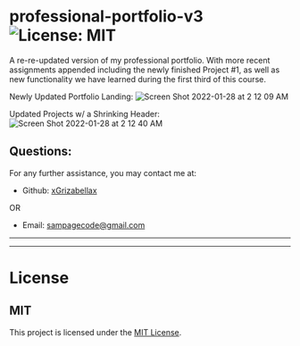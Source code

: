 # professional-portfolio-v3 ![License: MIT](<https://img.shields.io/badge/License-MIT-yellow.svg>)

A re-re-updated version of my professional portfolio. With more recent assignments appended including the newly finished Project #1, as well as new functionality we have learned during the first third of this course.

Newly Updated Portfolio Landing:
![Screen Shot 2022-01-28 at 2 12 09 AM](https://user-images.githubusercontent.com/88065363/151511043-13b071dd-19fb-49d1-9f7c-168bfec9451c.png)


Updated Projects w/ a Shrinking Header:
![Screen Shot 2022-01-28 at 2 12 40 AM](https://user-images.githubusercontent.com/88065363/151511269-9bdc2dfd-34aa-4331-b9f9-ec61f889b0c5.png)



  ## Questions:
  For any further assistance, you may contact me at:

  * Github: [xGrizabellax](<https://github.com/xGrizabellax>)

  OR

  * Email: sampagecode@gmail.com

  ---
  ___

# License
  ## MIT
  This project is licensed under the [MIT License](https://opensource.org/licenses/MIT).
